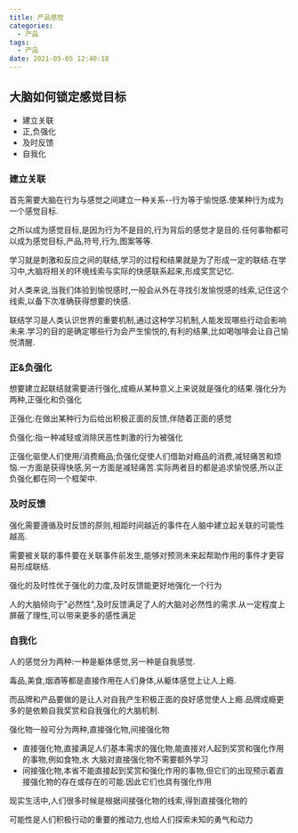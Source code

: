 ```yaml
---
title: 产品感觉
categories:
  - 产品
tags:
  - 产品
date: 2021-05-05 12:40:18
---
```


## 大脑如何锁定感觉目标

- 建立关联
- 正,负强化
- 及时反馈
- 自我化

### 建立关联

首先需要大脑在行为与感觉之间建立一种关系--行为等于愉悦感.使某种行为成为一个感觉目标.

之所以成为感觉目标,是因为行为不是目的,行为背后的感觉才是目的.任何事物都可以成为感觉目标,产品,符号,行为,图案等等.

学习就是刺激和反应之间的联结,学习的过程和结果就是为了形成一定的联结.在学习中,大脑将相关的环境线索与实际的快感联系起来,形成奖赏记忆.

对人类来说,当我们体验到愉悦感时,一般会从外在寻找引发愉悦感的线索,记住这个线索,以备下次准确获得想要的快感.

联结学习是人类认识世界的重要机制,通过这种学习机制,人能发现哪些行动会影响未来.学习的目的是确定哪些行为会产生愉悦的,有利的结果,比如喝咖啡会让自己愉悦清醒.

<!--more-->
### 正&负强化

想要建立起联结就需要进行强化,成瘾从某种意义上来说就是强化的结果.强化分为两种,正强化和负强化

正强化:在做出某种行为后给出积极正面的反馈,伴随着正面的感觉

负强化:指一种减轻或消除厌恶性刺激的行为被强化

正强化驱使人们使用/消费瘾品;负强化促使人们借助对瘾品的消费,减轻痛苦和烦恼.一方面是获得快感,另一方面是减轻痛苦.实际两者目的都是追求愉悦感,所以正负强化都在同一个框架中.

### 及时反馈

强化需要遵循及时反馈的原则,相距时间越近的事件在人脑中建立起关联的可能性越高.

需要被关联的事件要在关联事件前发生,能够对预测未来起帮助作用的事件才更容易形成联结.

强化的及时性优于强化的力度,及时反馈能更好地强化一个行为

人的大脑倾向于"必然性",及时反馈满足了人的大脑对必然性的需求.从一定程度上屏蔽了理性,可以带来更多的感性满足

### 自我化

人的感觉分为两种:一种是躯体感觉,另一种是自我感觉.

毒品,美食,烟酒等都是直接作用在人们身体,从躯体感觉上让人上瘾.

而品牌和产品要做的是让人对自我产生积极正面的良好感觉使人上瘾.品牌成瘾更多的是依赖自我奖赏和自我强化的大脑机制.

强化物一般可分为两种,直接强化物,间接强化物

- 直接强化物,直接满足人们基本需求的强化物,能直接对人起到奖赏和强化作用的事物,例如食物,水 大脑对直接强化物不需要额外学习
- 间接强化物,本省不能直接起到奖赏和强化作用的事物,但它们的出现预示着直接强化物的存在或存在的可能.因此它们也具有强化作用

现实生活中,人们很多时候是根据间接强化物的线索,得到直接强化物的

可能性是人们积极行动的重要的推动力,也给人们探索未知的勇气和动力

